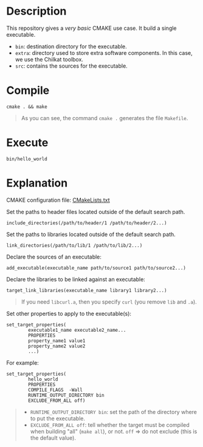 # Description

This repository gives a _very basic_ CMAKE use case.
It build a single executable.

* `bin`: destination directory for the executable.
* `extra`: directory used to store extra software components.
  In this case, we use the Chilkat toolbox.
* `src`: contains the sources for the executable.

# Compile

    cmake . && make

> As you can see, the command `cmake .` generates the file `Makefile`. 
    
# Execute

    bin/hello_world

# Explanation

CMAKE configuration file: [CMakeLists.txt](CMakeLists.txt)

Set the paths to header files located outside of the default search path.

    include_directories(/path/to/header/1 /path/to/header/2...)
    
Set the paths to libraries located outside of the default search path.

    link_directories(/path/to/lib/1 /path/to/lib/2...)

Declare the sources of an executable:
    
    add_executable(executable_name path/to/source1 path/to/source2...)
    
Declare the libraries to be linked against an executable:

    target_link_libraries(executable_name library1 library2...)
    
> If you need `libcurl.a`, then you specify `curl` (you remove `lib` and `.a`).

Set other properties to apply to the executable(s):

    set_target_properties(
            executable1_name executable2_name...
            PROPERTIES
            property_name1 value1
            property_name2 value2
            ...)

For example:

    set_target_properties(
            hello_world
            PROPERTIES
            COMPILE_FLAGS  -Wall
            RUNTIME_OUTPUT_DIRECTORY bin
            EXCLUDE_FROM_ALL off)

> * `RUNTIME_OUTPUT_DIRECTORY bin`: set the path of the directory where to put the executable.
> * `EXCLUDE_FROM_ALL off`: tell whether the target must be compiled when building "all" (`make all`), or not.
>   `off` => do not exclude (this is the default value).  
